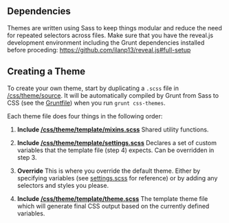 ## Dependencies

Themes are written using Sass to keep things modular and reduce the need for repeated selectors across files. Make sure that you have the reveal.js development environment including the Grunt dependencies installed before proceding: https://github.com/ilanp13/reveal.js#full-setup

## Creating a Theme

To create your own theme, start by duplicating a ```.scss``` file in [/css/theme/source](https://github.com/ilanp13/reveal.js/blob/master/css/theme/source). It will be automatically compiled by Grunt from Sass to CSS (see the [Gruntfile](https://github.com/ilanp13/reveal.js/blob/master/Gruntfile.js)) when you run `grunt css-themes`.

Each theme file does four things in the following order:

1. **Include [/css/theme/template/mixins.scss](https://github.com/ilanp13/reveal.js/blob/master/css/theme/template/mixins.scss)**
Shared utility functions.

2. **Include [/css/theme/template/settings.scss](https://github.com/ilanp13/reveal.js/blob/master/css/theme/template/settings.scss)**
Declares a set of custom variables that the template file (step 4) expects. Can be overridden in step 3.

3. **Override**
This is where you override the default theme. Either by specifying variables (see [settings.scss](https://github.com/ilanp13/reveal.js/blob/master/css/theme/template/settings.scss) for reference) or by adding any selectors and styles you please.

4. **Include [/css/theme/template/theme.scss](https://github.com/ilanp13/reveal.js/blob/master/css/theme/template/theme.scss)**
The template theme file which will generate final CSS output based on the currently defined variables.
